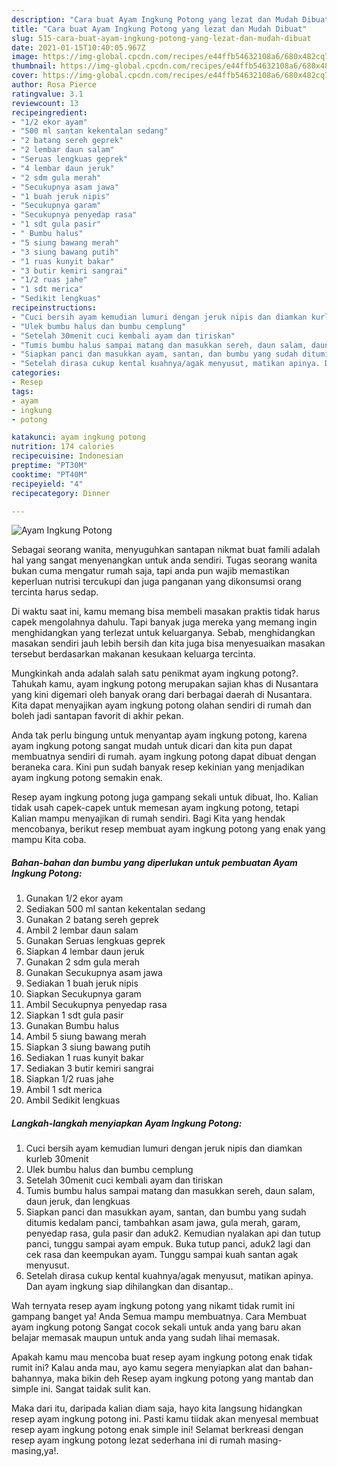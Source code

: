 ```yaml
---
description: "Cara buat Ayam Ingkung Potong yang lezat dan Mudah Dibuat"
title: "Cara buat Ayam Ingkung Potong yang lezat dan Mudah Dibuat"
slug: 515-cara-buat-ayam-ingkung-potong-yang-lezat-dan-mudah-dibuat
date: 2021-01-15T10:40:05.967Z
image: https://img-global.cpcdn.com/recipes/e44ffb54632108a6/680x482cq70/ayam-ingkung-potong-foto-resep-utama.jpg
thumbnail: https://img-global.cpcdn.com/recipes/e44ffb54632108a6/680x482cq70/ayam-ingkung-potong-foto-resep-utama.jpg
cover: https://img-global.cpcdn.com/recipes/e44ffb54632108a6/680x482cq70/ayam-ingkung-potong-foto-resep-utama.jpg
author: Rosa Pierce
ratingvalue: 3.1
reviewcount: 13
recipeingredient:
- "1/2 ekor ayam"
- "500 ml santan kekentalan sedang"
- "2 batang sereh geprek"
- "2 lembar daun salam"
- "Seruas lengkuas geprek"
- "4 lembar daun jeruk"
- "2 sdm gula merah"
- "Secukupnya asam jawa"
- "1 buah jeruk nipis"
- "Secukupnya garam"
- "Secukupnya penyedap rasa"
- "1 sdt gula pasir"
- " Bumbu halus"
- "5 siung bawang merah"
- "3 siung bawang putih"
- "1 ruas kunyit bakar"
- "3 butir kemiri sangrai"
- "1/2 ruas jahe"
- "1 sdt merica"
- "Sedikit lengkuas"
recipeinstructions:
- "Cuci bersih ayam kemudian lumuri dengan jeruk nipis dan diamkan kurleb 30menit"
- "Ulek bumbu halus dan bumbu cemplung"
- "Setelah 30menit cuci kembali ayam dan tiriskan"
- "Tumis bumbu halus sampai matang dan masukkan sereh, daun salam, daun jeruk, dan lengkuas"
- "Siapkan panci dan masukkan ayam, santan, dan bumbu yang sudah ditumis kedalam panci, tambahkan asam jawa, gula merah, garam, penyedap rasa, gula pasir dan aduk2. Kemudian nyalakan api dan tutup panci, tunggu sampai ayam empuk. Buka tutup panci, aduk2 lagi dan cek rasa dan keempukan ayam. Tunggu sampai kuah santan agak menyusut."
- "Setelah dirasa cukup kental kuahnya/agak menyusut, matikan apinya. Dan ayam ingkung siap dihilangkan dan disantap.."
categories:
- Resep
tags:
- ayam
- ingkung
- potong

katakunci: ayam ingkung potong 
nutrition: 174 calories
recipecuisine: Indonesian
preptime: "PT30M"
cooktime: "PT40M"
recipeyield: "4"
recipecategory: Dinner

---
```



![Ayam Ingkung Potong](https://img-global.cpcdn.com/recipes/e44ffb54632108a6/680x482cq70/ayam-ingkung-potong-foto-resep-utama.jpg)

Sebagai seorang wanita, menyuguhkan santapan nikmat buat famili adalah hal yang sangat menyenangkan untuk anda sendiri. Tugas seorang  wanita bukan cuma mengatur rumah saja, tapi anda pun wajib memastikan keperluan nutrisi tercukupi dan juga panganan yang dikonsumsi orang tercinta harus sedap.

Di waktu  saat ini, kamu memang bisa membeli masakan praktis tidak harus capek mengolahnya dahulu. Tapi banyak juga mereka yang memang ingin menghidangkan yang terlezat untuk keluarganya. Sebab, menghidangkan masakan sendiri jauh lebih bersih dan kita juga bisa menyesuaikan masakan tersebut berdasarkan makanan kesukaan keluarga tercinta. 



Mungkinkah anda adalah salah satu penikmat ayam ingkung potong?. Tahukah kamu, ayam ingkung potong merupakan sajian khas di Nusantara yang kini digemari oleh banyak orang dari berbagai daerah di Nusantara. Kita dapat menyajikan ayam ingkung potong olahan sendiri di rumah dan boleh jadi santapan favorit di akhir pekan.

Anda tak perlu bingung untuk menyantap ayam ingkung potong, karena ayam ingkung potong sangat mudah untuk dicari dan kita pun dapat membuatnya sendiri di rumah. ayam ingkung potong dapat dibuat dengan beraneka cara. Kini pun sudah banyak resep kekinian yang menjadikan ayam ingkung potong semakin enak.

Resep ayam ingkung potong juga gampang sekali untuk dibuat, lho. Kalian tidak usah capek-capek untuk memesan ayam ingkung potong, tetapi Kalian mampu menyajikan di rumah sendiri. Bagi Kita yang hendak mencobanya, berikut resep membuat ayam ingkung potong yang enak yang mampu Kita coba.

<!--inarticleads1-->

##### Bahan-bahan dan bumbu yang diperlukan untuk pembuatan Ayam Ingkung Potong:

1. Gunakan 1/2 ekor ayam
1. Sediakan 500 ml santan kekentalan sedang
1. Gunakan 2 batang sereh geprek
1. Ambil 2 lembar daun salam
1. Gunakan Seruas lengkuas geprek
1. Siapkan 4 lembar daun jeruk
1. Gunakan 2 sdm gula merah
1. Gunakan Secukupnya asam jawa
1. Sediakan 1 buah jeruk nipis
1. Siapkan Secukupnya garam
1. Ambil Secukupnya penyedap rasa
1. Siapkan 1 sdt gula pasir
1. Gunakan  Bumbu halus
1. Ambil 5 siung bawang merah
1. Siapkan 3 siung bawang putih
1. Sediakan 1 ruas kunyit bakar
1. Sediakan 3 butir kemiri sangrai
1. Siapkan 1/2 ruas jahe
1. Ambil 1 sdt merica
1. Ambil Sedikit lengkuas




<!--inarticleads2-->

##### Langkah-langkah menyiapkan Ayam Ingkung Potong:

1. Cuci bersih ayam kemudian lumuri dengan jeruk nipis dan diamkan kurleb 30menit
1. Ulek bumbu halus dan bumbu cemplung
1. Setelah 30menit cuci kembali ayam dan tiriskan
1. Tumis bumbu halus sampai matang dan masukkan sereh, daun salam, daun jeruk, dan lengkuas
1. Siapkan panci dan masukkan ayam, santan, dan bumbu yang sudah ditumis kedalam panci, tambahkan asam jawa, gula merah, garam, penyedap rasa, gula pasir dan aduk2. Kemudian nyalakan api dan tutup panci, tunggu sampai ayam empuk. Buka tutup panci, aduk2 lagi dan cek rasa dan keempukan ayam. Tunggu sampai kuah santan agak menyusut.
1. Setelah dirasa cukup kental kuahnya/agak menyusut, matikan apinya. Dan ayam ingkung siap dihilangkan dan disantap..




Wah ternyata resep ayam ingkung potong yang nikamt tidak rumit ini gampang banget ya! Anda Semua mampu membuatnya. Cara Membuat ayam ingkung potong Sangat cocok sekali untuk anda yang baru akan belajar memasak maupun untuk anda yang sudah lihai memasak.

Apakah kamu mau mencoba buat resep ayam ingkung potong enak tidak rumit ini? Kalau anda mau, ayo kamu segera menyiapkan alat dan bahan-bahannya, maka bikin deh Resep ayam ingkung potong yang mantab dan simple ini. Sangat taidak sulit kan. 

Maka dari itu, daripada kalian diam saja, hayo kita langsung hidangkan resep ayam ingkung potong ini. Pasti kamu tiidak akan menyesal membuat resep ayam ingkung potong enak simple ini! Selamat berkreasi dengan resep ayam ingkung potong lezat sederhana ini di rumah masing-masing,ya!.

